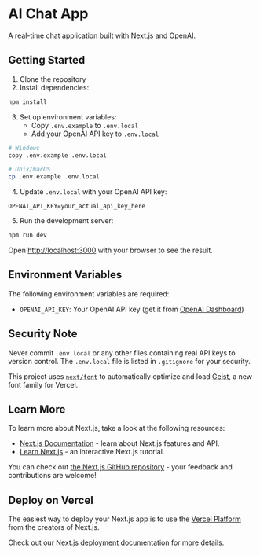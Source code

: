 # AI Chat App

A real-time chat application built with Next.js and OpenAI.

## Getting Started

1. Clone the repository
2. Install dependencies:
```bash
npm install
```

3. Set up environment variables:
   - Copy `.env.example` to `.env.local`
   - Add your OpenAI API key to `.env.local`

```bash
# Windows
copy .env.example .env.local

# Unix/macOS
cp .env.example .env.local
```

4. Update `.env.local` with your OpenAI API key:
```
OPENAI_API_KEY=your_actual_api_key_here
```

5. Run the development server:
```bash
npm run dev
```

Open [http://localhost:3000](http://localhost:3000) with your browser to see the result.

## Environment Variables

The following environment variables are required:

- `OPENAI_API_KEY`: Your OpenAI API key (get it from [OpenAI Dashboard](https://platform.openai.com/api-keys))

## Security Note

Never commit `.env.local` or any other files containing real API keys to version control. The `.env.local` file is listed in `.gitignore` for your security.

This project uses [`next/font`](https://nextjs.org/docs/app/building-your-application/optimizing/fonts) to automatically optimize and load [Geist](https://vercel.com/font), a new font family for Vercel.

## Learn More

To learn more about Next.js, take a look at the following resources:

- [Next.js Documentation](https://nextjs.org/docs) - learn about Next.js features and API.
- [Learn Next.js](https://nextjs.org/learn) - an interactive Next.js tutorial.

You can check out [the Next.js GitHub repository](https://github.com/vercel/next.js) - your feedback and contributions are welcome!

## Deploy on Vercel

The easiest way to deploy your Next.js app is to use the [Vercel Platform](https://vercel.com/new?utm_medium=default-template&filter=next.js&utm_source=create-next-app&utm_campaign=create-next-app-readme) from the creators of Next.js.

Check out our [Next.js deployment documentation](https://nextjs.org/docs/app/building-your-application/deploying) for more details.
